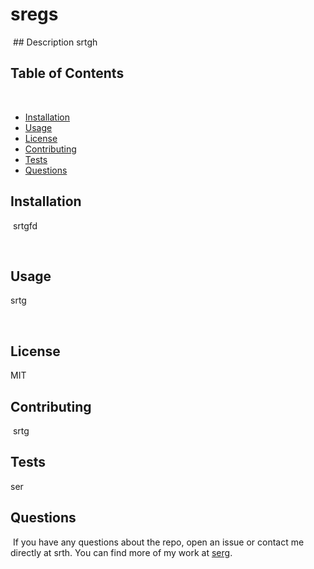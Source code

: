 # sregs

​   ## Description
srtgh
​

 ## Table of Contents 
​
* [Installation](#installation)
​
* [Usage](#usage)
​
* [License](#license)
​
* [Contributing](#contributing)
​
* [Tests](#tests)
​
* [Questions](#questions)
​
## Installation
​
srtgfd

​
## Usage
​srtg

​
  ## License
​MIT

  
 ## Contributing
​ srtg

## Tests
ser

## Questions
​
If you have any questions about the repo, open an issue or contact me directly at srth. You can find more of my work at [serg](https://github.com/serg/).
  